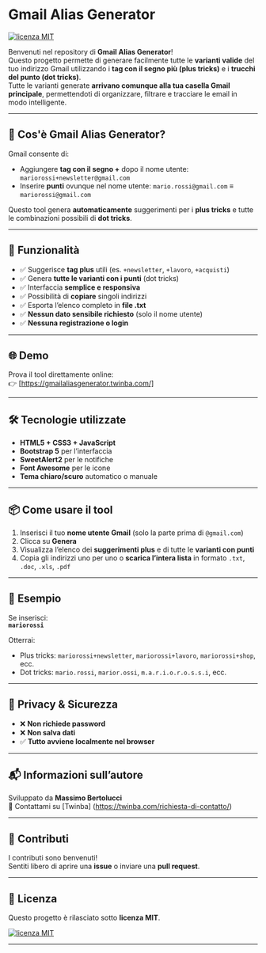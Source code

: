 # Gmail Alias Generator

[![licenza MIT](https://img.shields.io/github/license/Twinba/Gmail-Alias-Generator)](https://img.shields.io/github/license/Twinba/Gmail-Alias-Generator)

Benvenuti nel repository di **Gmail Alias Generator**!  
Questo progetto permette di generare facilmente tutte le **varianti valide** del tuo indirizzo Gmail utilizzando i **tag con il segno più (plus tricks)** e i **trucchi del punto (dot tricks)**.  
Tutte le varianti generate **arrivano comunque alla tua casella Gmail principale**, permettendoti di organizzare, filtrare e tracciare le email in modo intelligente.

---

## 🧠 Cos'è Gmail Alias Generator?

Gmail consente di:
- Aggiungere **tag con il segno +** dopo il nome utente: `mariorossi+newsletter@gmail.com`
- Inserire **punti** ovunque nel nome utente: `mario.rossi@gmail.com` ≡ `mariorossi@gmail.com`

Questo tool genera **automaticamente** suggerimenti per i **plus tricks** e tutte le combinazioni possibili di **dot tricks**.

---

## 🚀 Funzionalità

- ✅ Suggerisce **tag plus** utili (es. `+newsletter`, `+lavoro`, `+acquisti`)
- ✅ Genera **tutte le varianti con i punti** (dot tricks)
- ✅ Interfaccia **semplice e responsiva**
- ✅ Possibilità di **copiare** singoli indirizzi
- ✅ Esporta l’elenco completo in **file .txt**
- ✅ **Nessun dato sensibile richiesto** (solo il nome utente)
- ✅ **Nessuna registrazione o login**

---

## 🌐 Demo

Prova il tool direttamente online:  
👉 [https://gmailaliasgenerator.twinba.com/]

---

## 🛠️ Tecnologie utilizzate

- **HTML5 + CSS3 + JavaScript**
- **Bootstrap 5** per l’interfaccia
- **SweetAlert2** per le notifiche
- **Font Awesome** per le icone
- **Tema chiaro/scuro** automatico o manuale

---

## 📦 Come usare il tool

1. Inserisci il tuo **nome utente Gmail** (solo la parte prima di `@gmail.com`)
2. Clicca su **Genera**
3. Visualizza l’elenco dei **suggerimenti plus** e di tutte le **varianti con punti**
4. Copia gli indirizzi uno per uno o **scarica l’intera lista** in formato `.txt`, `.doc`, `.xls`, `.pdf`

---

## 📄 Esempio

Se inserisci:  
**`mariorossi`**

Otterrai:
- Plus tricks: `mariorossi+newsletter`, `mariorossi+lavoro`, `mariorossi+shop`, ecc.
- Dot tricks: `mario.rossi`, `marior.ossi`, `m.a.r.i.o.r.o.s.s.i`, ecc.

---

## 🔐 Privacy & Sicurezza

- ❌ **Non richiede password**
- ❌ **Non salva dati**
- ✅ **Tutto avviene localmente nel browser**

---

## 📬 Informazioni sull’autore

Sviluppato da **Massimo Bertolucci**  
📧 Contattami su [Twinba] (https://twinba.com/richiesta-di-contatto/)

---

## 🤝 Contributi

I contributi sono benvenuti!  
Sentiti libero di aprire una **issue** o inviare una **pull request**.

---

## 📄 Licenza

Questo progetto è rilasciato sotto **licenza MIT**.

[![licenza MIT](https://img.shields.io/github/license/Twinba/Gmail-Alias-Generator)](https://img.shields.io/github/license/Twinba/Gmail-Alias-Generator)

---
